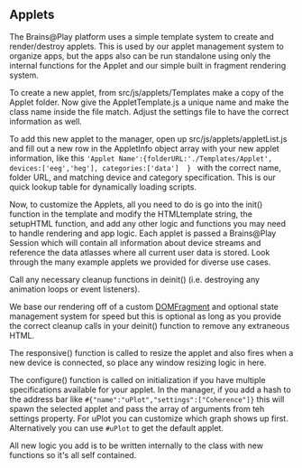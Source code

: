 ## Applets

The Brains@Play platform uses a simple template system to create and render/destroy applets. This is used by our applet management system to organize apps, but the apps also can be run standalone using only the internal functions for the Applet and our simple built in fragment rendering system. 

To create a new applet, from src/js/applets/Templates make a copy of the Applet folder. Now give the AppletTemplate.js a unique name and make the class name inside the file match. Adjust the settings file to have the correct information as well.

To add this new applet to the manager, open up src/js/applets/appletList.js and fill out a new row in the AppletInfo object array with your new applet information, like this ` 'Applet Name':{folderURL:'./Templates/Applet', devices:['eeg','heg'], categories:['data']  }  ` with the correct name, folder URL, and matching device and category specification. This is our quick lookup table for dynamically loading scripts.

Now, to customize the Applets, all you need to do is go into the init() function in the template and modify the HTMLtemplate string, the setupHTML function, and add any other logic and functions you may need to handle rendering and app logic. Each applet is passed a Brains@Play Session which will contain all information about device streams and reference the data atlasses where all current user data is stored. Look through the many example applets we provided for diverse use cases.

Call any necessary cleanup functions in deinit() (i.e. destroying any animation loops or event listeners). 

We base our rendering off of a custom [DOMFragment](https://github.com/moothyknight/JS_UI_Utils) and optional state management system for speed but this is optional as long as you provide the correct cleanup calls in your deinit() function to remove any extraneous HTML.

The responsive() function is called to resize the applet and also fires when a new device is connected, so place any window resizing logic in here. 

The configure() function is called on initialization if you have multiple specifications available for your applet. In the manager, if you add a hash to the address bar like `#{"name":"uPlot","settings":["Coherence"]}` this will spawn the selected applet and pass the array of arguments from teh settings property. For uPlot you can customize which graph shows up first. Alternatively you can use `#uPlot` to get the default applet.

All new logic you add is to be written internally to the class with new functions so it's all self contained.
